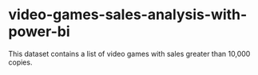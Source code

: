 # video-games-sales-analysis-with-power-bi
This dataset contains a list of video games with sales greater than 10,000 copies.  
